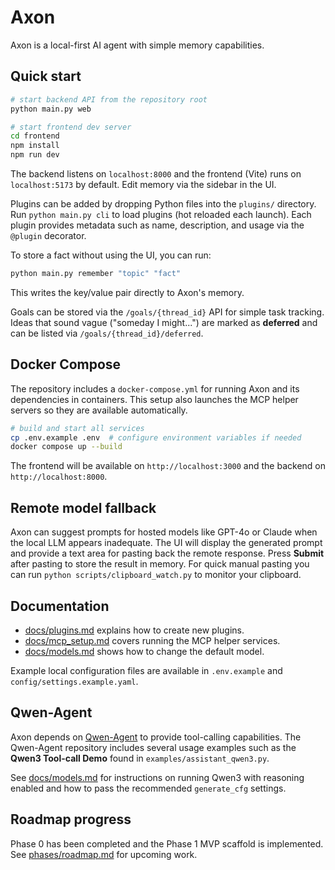 # Axon

Axon is a local-first AI agent with simple memory capabilities.

## Quick start

```bash
# start backend API from the repository root
python main.py web

# start frontend dev server
cd frontend
npm install
npm run dev
```

The backend listens on `localhost:8000` and the frontend (Vite) runs on `localhost:5173` by default. Edit memory via the sidebar in the UI.

Plugins can be added by dropping Python files into the `plugins/` directory.
Run `python main.py cli` to load plugins (hot reloaded each launch). Each
plugin provides metadata such as name, description, and usage via the
`@plugin` decorator.

To store a fact without using the UI, you can run:

```bash
python main.py remember "topic" "fact"
```
This writes the key/value pair directly to Axon's memory.

Goals can be stored via the `/goals/{thread_id}` API for simple task tracking.
Ideas that sound vague ("someday I might...") are marked as **deferred** and
can be listed via `/goals/{thread_id}/deferred`.

## Docker Compose

The repository includes a `docker-compose.yml` for running Axon and its
dependencies in containers. This setup also launches the MCP helper servers so
they are available automatically.

```bash
# build and start all services
cp .env.example .env  # configure environment variables if needed
docker compose up --build
```

The frontend will be available on `http://localhost:3000` and the backend on
`http://localhost:8000`.

## Remote model fallback

Axon can suggest prompts for hosted models like GPT-4o or Claude when the local
LLM appears inadequate. The UI will display the generated prompt and provide a
text area for pasting back the remote response. Press **Submit** after pasting
to store the result in memory. For quick manual pasting you can run
`python scripts/clipboard_watch.py` to monitor your clipboard.


## Documentation

- [docs/plugins.md](docs/plugins.md) explains how to create new plugins.
- [docs/mcp_setup.md](docs/mcp_setup.md) covers running the MCP helper services.
- [docs/models.md](docs/models.md) shows how to change the default model.

Example local configuration files are available in `.env.example` and `config/settings.example.yaml`.

## Qwen-Agent

Axon depends on [Qwen-Agent](https://github.com/QwenLM/Qwen-Agent) to provide
tool-calling capabilities. The Qwen-Agent repository includes several usage
examples such as the **Qwen3 Tool-call Demo** found in
`examples/assistant_qwen3.py`.

See [docs/models.md](docs/models.md) for instructions on running Qwen3 with
reasoning enabled and how to pass the recommended `generate_cfg` settings.

## Roadmap progress

Phase 0 has been completed and the Phase 1 MVP scaffold is implemented. See [phases/roadmap.md](phases/roadmap.md) for upcoming work.

